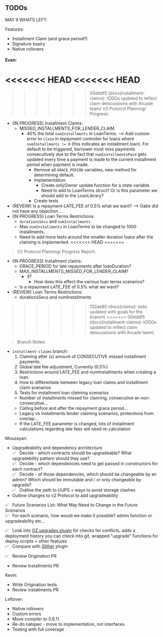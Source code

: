## TODOs

MAY 9 WHATS LEFT:

Features:
- Installment Claim (and grace period?)
- Signature expiry
- Native rollovers

#### Evan:

<<<<<<< HEAD
<<<<<<< HEAD
=======
>>>>>>> 00dddf5 (docs(installment-claims): tODOs updated to reflect claim deiscussions with Arcade team)
> V2 Protocol Planning/ Progress:

- (IN PROGRESS) Installment Claims:
  - MISSED_INSTALLMENTS_FOR_LENDER_CLAIM
    - 40% the total `numInstallments` in LoanTerms. --> Add custom error to `claim` in repayment controller for loans where `numInstallments != 0` (this indicates an installment loan). For default to be triggered, borrower must miss payments consecutively due to the fact that `numInstallmentsPaid` gets updated every time a payment is made to the current installment period when payment is made.
      - Remove all `GRACE_PERIOD` variables, new method for determining default.
      - Implementation:
        - Create onlyOwner update function for a state variable.
        - Need to add to LoanTerms struct? Or is this parameter we should add to the LoanLibrary?
      - Create tests
- (REVEIW) Is a repayment LATE_FEE of 0.5% what we want? --> Gabe did not have any objection...
- (IN PROGRESS) Loan Terms Restrictions:
  - `durationsSecs` and `numInstallments`
   - Max `numInstallments` in LoanTerms to be changed to 1000 installments.
   - Need to add more tests around the smaller duration loans after the claiming is implemented.
<<<<<<< HEAD
=======
> V2 Protocol Planning/ Progress Report:

- (IN PROGRESS) Installment claims:
  - GRACE_PERIOD for late repayments after loanDuration?
  - MAX_INSTALLMENTS_MISSED_FOR_LENDER_CLAIM?
    - 3?
      - How does this effect the various loan terms scenarios?
  - Is a repayment LATE_FEE of 0.5% what we want?
- (REVIEW) Loan Terms Restrictions:
  - durationsSecs and numInstallments
>>>>>>> 132ae80 (docs(claims): todo updated with goals for the branch)
=======
>>>>>>> 00dddf5 (docs(installment-claims): tODOs updated to reflect claim deiscussions with Arcade team)

> Branch Notes:

- `installment-claims` branch:
  1. Claiming after (x) amount of CONSECUTIVE missed installment payments.
  2. Global late fee adjustment, Currently (0.5%)
  3. Restrictions around LATE_FEE and numInstallments when creating a loan.
  4. How to differentiate between legacy loan claims and installment claim scenarios
  5. Tests for installment loan claiming scenarios
    - Number of installments missed for claiming, consecutive an non-consecutive...
    - Calling before and after the repayment grace period...
    - Legacy vs installments lender claiming scenarios, protections from overlap...
    - If the LATE_FEE parameter is changed, lots of installment calculations regarding late fees will need re-calculation

Mouzayan:

- Upgradeability and dependency architecture\
  ✅ &nbsp; Decide - which contracts should be upgradeable? What upgradebility pattern should they use?\
  ✅ &nbsp; Decide - which dependencies need to get passed in constructors for each contract?\
  ✅ &nbsp; Decide - of those dependencies, which should be changeable by an admin? Which should be immutable and / or only changeable by upgrade?\
  ✅ &nbsp; Outline the path to UUPS + ways to avoid storage clashes
- Outline changes to v2 Protocol to add upgradeability

✅ &nbsp; Future Scenarios List: What May Need to Change in the Future Scenarios\
✅ &nbsp; For each scenario, how would we make it possible? admin function or upgradeability etc...

✅ &nbsp; Look into [OZ upgrades plugin](https://docs.openzeppelin.com/upgrades-plugins/1.x/) for checks for conflicts, adds a deployment history you can check into git, wrapped "upgrade" functions for deploy scripts + other features\
✅ &nbsp; Compare with [Slither](https://github.com/crytic/slither/wiki/Upgradeability-Checks) plugin

✅ &nbsp; Review Origination PR

- Review Installments PR

Kevin:

- Write Origination tests
- Review installments PR

Leftover:

- Native rollovers
- Custom errors
- Move compiler to 0.8.11
- Re-do natspec - move to implementation, not interfaces
- Testing with full coverage
